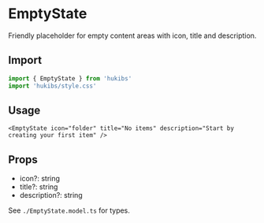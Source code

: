 # EmptyState

Friendly placeholder for empty content areas with icon, title and description.

## Import

```ts
import { EmptyState } from 'hukibs'
import 'hukibs/style.css'
```

## Usage

```vue
<EmptyState icon="folder" title="No items" description="Start by creating your first item" />
```

## Props

- icon?: string
- title?: string
- description?: string

See `./EmptyState.model.ts` for types.
